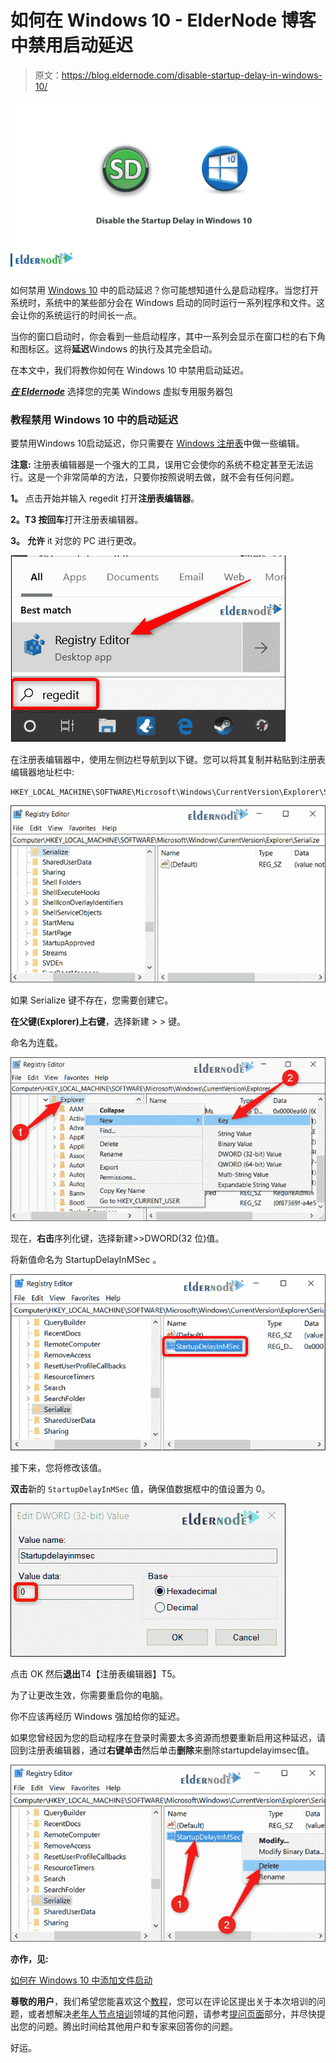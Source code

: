# 如何在 Windows 10 - ElderNode 博客中禁用启动延迟

> 原文：<https://blog.eldernode.com/disable-startup-delay-in-windows-10/>

![How to Disable the Startup Delay in Windows 10](img/a4dfff6420dd4c749f9a20f19739231a.png)

如何禁用 [Windows 10](https://eldernode.com/tag/windows-10/) 中的启动延迟？你可能想知道什么是启动程序。当您打开系统时，系统中的某些部分会在 Windows 启动的同时运行一系列程序和文件。这会让你的系统运行的时间长一点。

当你的窗口启动时，你会看到一些启动程序，其中一系列会显示在窗口栏的右下角和图标区。这将**延迟**Windows 的执行及其完全启动。

在本文中，我们将教你如何在 Windows 10 中禁用启动延迟。

[***在 Eldernode***](https://eldernode.com/windows-vps/) 选择您的完美 Windows 虚拟专用服务器包

### 教程禁用 Windows 10 中的启动延迟

要禁用Windows 10启动延迟，你只需要在 [Windows 注册表](https://en.wikipedia.org/wiki/Windows_Registry)中做一些编辑。

**注意:** 注册表编辑器是一个强大的工具，误用它会使你的系统不稳定甚至无法运行。这是一个非常简单的方法，只要你按照说明去做，就不会有任何问题。

**1。** 点击开始并输入 regedit 打开**注册表编辑器**。

**2。**T3 按**回车**打开注册表编辑器。

**3。** **允许** it 对您的 PC 进行更改。

![How to Disable the Startup Delay in Windows 10](img/32a5dd203b5cea25933822cbfddcf588.png)

在注册表编辑器中，使用左侧边栏导航到以下键。您可以将其复制并粘贴到注册表编辑器地址栏中:

```
HKEY_LOCAL_MACHINE\SOFTWARE\Microsoft\Windows\CurrentVersion\Explorer\Serialize
```

![How to Disable the Startup Delay in Windows 10](img/1da420af48e29e7652139a3d463e6e86.png)

如果 Serialize 键不存在，您需要创建它。

**在父键(Explorer)上右键**，选择新建 > > 键。

命名为连载。

![How to Disable the Startup Delay in Windows 10](img/8a5eaf3de241e1ff02d2a313d65e2afd.png)

现在，**右击**序列化键，选择新建>>DWORD(32 位)值。

将新值命名为 StartupDelayInMSec 。

![How to Disable the Startup Delay in Windows 10](img/34aa93494c228df60747c55ae4d87055.png)

接下来，您将修改该值。

**双击**新的 `StartupDelayInMSec` 值，确保值数据框中的值设置为 0。

![How to Disable the Startup Delay in Windows 10](img/f811015ce80f75ab05f6d786f8771d70.png)

点击 OK 然后**退出**T4【注册表编辑器】T5。

为了让更改生效，你需要重启你的电脑。

你不应该再经历 Windows 强加给你的延迟。

如果您曾经因为您的启动程序在登录时需要太多资源而想要重新启用这种延迟，请回到注册表编辑器，通过**右键单击**然后单击**删除**来删除startupdelayimsec值。

![How to Disable the Startup Delay in Windows 10](img/2ee02ad8954985e016ce1fad3ebf0893.png)

**亦作，见:**

[如何在 Windows 10 中添加文件启动](https://eldernode.com/add-files-to-startup/)

**尊敬的用户**，我们希望您能喜欢这个[教程](https://eldernode.com/category/tutorial/)，您可以在评论区提出关于本次培训的问题，或者想解决[老年人节点培训](https://eldernode.com/blog/)领域的其他问题，请参考[提问页面](https://eldernode.com/ask)部分，并尽快提出您的问题。腾出时间给其他用户和专家来回答你的问题。

好运。